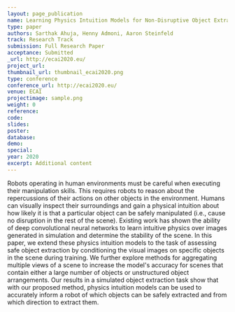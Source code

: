 ```yaml
---
layout: page_publication
name: Learning Physics Intuition Models for Non-Disruptive Object Extraction from Clutter
type: paper
authors: Sarthak Ahuja, Henny Admoni, Aaron Steinfeld
track: Research Track
submission: Full Research Paper
acceptance: Submitted
_url: http://ecai2020.eu/
project_url: 
thumbnail_url: thumbnail_ecai2020.png
type: conference
conference_url: http://ecai2020.eu/
venue: ECAI
projectimage: sample.png
weight: 0
reference: 
code:
slides: 
poster: 
database: 
demo: 
special: 
year: 2020
excerpt: Additional content
---
```

Robots operating in human environments must be careful when executing their manipulation skills. This requires robots to reason about the repercussions of their actions on other objects in the environment. Humans can visually inspect their surroundings and gain a physical intuition about how likely it is that a particular object can be safely manipulated (i.e., cause no disruption in the rest of the scene). Existing work has shown the ability of deep convolutional neural networks to learn intuitive physics over images generated in simulation and determine the stability of the scene. In this paper, we extend these physics intuition models to the task of assessing safe object extraction by conditioning the visual images on specific objects in the scene during training. We further explore methods for aggregating multiple views of a scene to increase the model's accuracy for scenes that contain either a large number of objects or unstructured object arrangements. Our results in a simulated object extraction task show that with our proposed method, physics intuition models can be used to accurately inform a robot of which objects can be safely extracted and from which direction to extract them.